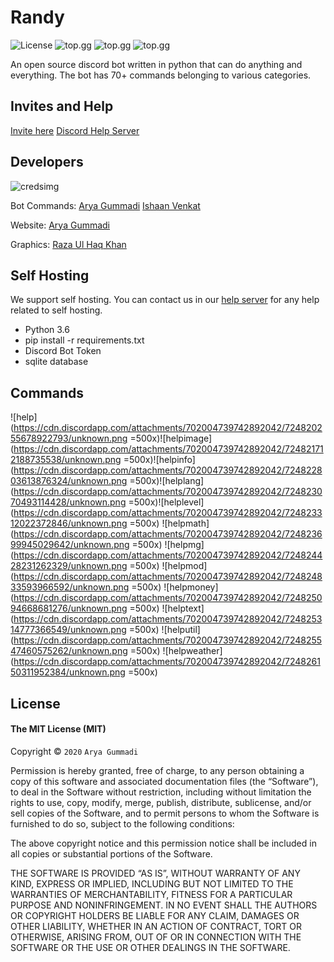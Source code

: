 # Randy
![License](https://img.shields.io/github/license/bulkypanda/RandyDev?color=Violet)
![top.gg](https://top.gg/api/widget/status/696185454759903264.svg)
![top.gg](https://top.gg/api/widget/lib/696185454759903264.svg)
![top.gg](https://top.gg/api/widget/upvotes/696185454759903264.svg)

An open source discord bot written in python that can do anything and everything. The bot has 70+ commands belonging to various categories. 

## Invites and Help
[Invite here](https://bit.ly/2zVYHyf)
[Discord Help Server](https://discord.com/invite/Gk8vH2M)

## Developers
![credsimg](https://cdn.discordapp.com/attachments/717237991474724908/724827377103798332/unknown.png)

Bot Commands:
[Arya Gummadi](https://www.github.com/bulkypanda) 
[Ishaan Venkat](https://www.github.com/hvhvuu)

Website:
[Arya Gummadi](https://www.github.com/bulkypanda)

Graphics:
[Raza Ul Haq Khan](https://www.github.com/squidtopus)



## Self Hosting

We support self hosting. You can contact us in our [help server](https://discord.com/invite/Gk8vH2M) for any help related to self hosting. 
- Python 3.6
- pip install -r requirements.txt
- Discord Bot Token
- sqlite database

## Commands

![help](https://cdn.discordapp.com/attachments/702004739742892042/724820255678922793/unknown.png  =500x)![helpimage](https://cdn.discordapp.com/attachments/702004739742892042/724821712188735538/unknown.png =500x)![helpinfo](https://cdn.discordapp.com/attachments/702004739742892042/724822803613876324/unknown.png =500x)![helplang](https://cdn.discordapp.com/attachments/702004739742892042/724823070493114428/unknown.png =500x)![helplevel](https://cdn.discordapp.com/attachments/702004739742892042/724823312022372846/unknown.png =500x)
![helpmath](https://cdn.discordapp.com/attachments/702004739742892042/724823699945029642/unknown.png =500x)
![helpmg](https://cdn.discordapp.com/attachments/702004739742892042/724824428231262329/unknown.png =500x)
![helpmod](https://cdn.discordapp.com/attachments/702004739742892042/724824833593966592/unknown.png =500x)
![helpmoney](https://cdn.discordapp.com/attachments/702004739742892042/724825094668681276/unknown.png =500x)
![helptext](https://cdn.discordapp.com/attachments/702004739742892042/724825314777366549/unknown.png =500x)
![helputil](https://cdn.discordapp.com/attachments/702004739742892042/724825547460575262/unknown.png =500x)
![helpweather](https://cdn.discordapp.com/attachments/702004739742892042/724826150311952384/unknown.png =500x)

## License
#### The MIT License (MIT)

Copyright ©  `2020`  `Arya Gummadi`

Permission is hereby granted, free of charge, to any person obtaining a copy of this software and associated documentation files (the “Software”), to deal in the Software without restriction, including without limitation the rights to use, copy, modify, merge, publish, distribute, sublicense, and/or sell copies of the Software, and to permit persons to whom the Software is furnished to do so, subject to the following conditions:

The above copyright notice and this permission notice shall be included in all copies or substantial portions of the Software.

THE SOFTWARE IS PROVIDED “AS IS”, WITHOUT WARRANTY OF ANY KIND, EXPRESS OR IMPLIED, INCLUDING BUT NOT LIMITED TO THE WARRANTIES OF MERCHANTABILITY, FITNESS FOR A PARTICULAR PURPOSE AND NONINFRINGEMENT. IN NO EVENT SHALL THE AUTHORS OR COPYRIGHT HOLDERS BE LIABLE FOR ANY CLAIM, DAMAGES OR OTHER LIABILITY, WHETHER IN AN ACTION OF CONTRACT, TORT OR OTHERWISE, ARISING FROM, OUT OF OR IN CONNECTION WITH THE SOFTWARE OR THE USE OR OTHER DEALINGS IN THE SOFTWARE.

